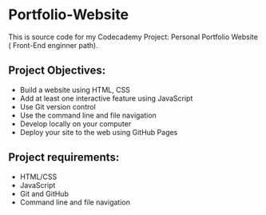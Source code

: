 # Portfolio-Website
This is source code for my Codecademy Project: Personal Portfolio Website ( Front-End enginner path). 
 
 ## Project Objectives:
* Build a website using HTML, CSS
* Add at least one interactive feature using JavaScript
* Use Git version control
* Use the command line and file navigation
* Develop locally on your computer
* Deploy your site to the web using GitHub Pages

## Project requirements:
* HTML/CSS
* JavaScript
* Git and GitHub
* Command line and file navigation

